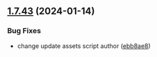 ## [1.7.43](https://github.com/ExpediaGroup/spec-transformer/compare/v1.7.42...v1.7.43) (2024-01-14)


### Bug Fixes

* change update assets script author ([ebb8ae8](https://github.com/ExpediaGroup/spec-transformer/commit/ebb8ae8a29c19b717274096a421abcbaba67abae))
